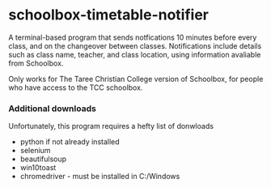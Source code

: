 # schoolbox-timetable-notifier

A terminal-based program that sends notfications 10 minutes before every class, and on the changeover between classes. Notifications include details such as class name, teacher, and class location, using information avaliable from Schoolbox.

Only works for The Taree Christian College version of Schoolbox, for people who have access to the TCC schoolbox.

### Additional downloads
Unfortunately, this program requires a hefty list of donwloads
- python if not already installed
- selenium 
- beautifulsoup
- win10toast
- chromedriver - must be installed in C:/Windows
